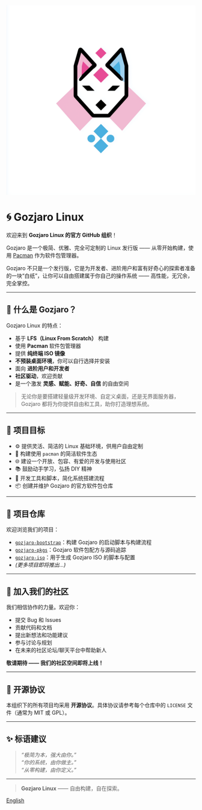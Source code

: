 ![](logo.png)

# 🌀 Gozjaro Linux

欢迎来到 **Gozjaro Linux 的官方 GitHub 组织**！

Gozjaro 是一个极简、优雅、完全可定制的 Linux 发行版 —— 从零开始构建，使用 [Pacman](https://wiki.archlinux.org/title/Pacman) 作为软件包管理器。

Gozjaro 不只是一个发行版，它是为开发者、进阶用户和富有好奇心的探索者准备的一块“白纸”，让你可以自由搭建属于你自己的操作系统 —— 高性能，无冗余，完全掌控。

---

## 🌟 什么是 Gozjaro？

Gozjaro Linux 的特点：

- 基于 **LFS（Linux From Scratch）** 构建
- 使用 **Pacman** 软件包管理器
- 提供 **纯终端 ISO 镜像**
- **不预装桌面环境**，你可以自行选择并安装
- 面向 **进阶用户和开发者**
- **社区驱动**，欢迎贡献
- 是一个激发 **灵感、赋能、好奇、自信** 的自由空间

> 无论你是要搭建轻量级开发环境、自定义桌面，还是无界面服务器，Gozjaro 都将为你提供自由和工具，助你打造理想系统。

---

## 🚀 项目目标

- ⚙️ 提供灵活、简洁的 Linux 基础环境，供用户自由定制
- 🧩 构建使用 `pacman` 的简洁软件生态
- 🌐 建设一个开放、包容、有爱的开发与使用社区
- 📚 鼓励动手学习，弘扬 DIY 精神
- 🔧 开发工具和脚本，简化系统搭建流程
- 📦 创建并维护 Gozjaro 的官方软件包仓库

---

## 📁 项目仓库

欢迎浏览我们的项目：

- [`gozjaro-bootstrap`](https://github.com/Gozjaro/gozjaro-bootstrap)：构建 Gozjaro 的启动脚本与构建流程
- [`gozjaro-pkgs`](https://github.com/Gozjaro/gozjaro-pkgs)：Gozjaro 软件包配方与源码追踪
- [`gozjaro-iso`](https://github.com/Gozjaro/gozjaro-iso)：用于生成 Gozjaro ISO 的脚本与配置
- *(更多项目即将推出...)*

---

## 🙌 加入我们的社区

我们相信协作的力量。欢迎你：

- 提交 Bug 和 Issues
- 贡献代码和文档
- 提出新想法和功能建议
- 参与讨论与规划
- 在未来的社区论坛/聊天平台中帮助新人

**敬请期待 —— 我们的社区空间即将上线！**

---

## 📜 开源协议

本组织下的所有项目均采用 **开源协议**。具体协议请参考每个仓库中的 `LICENSE` 文件（通常为 MIT 或 GPL）。

---

## ✨ 标语建议

> *“极简为本，强大由你。”*  
> *“你的系统，由你做主。”*  
> *“从零构建，由你定义。”*

---

> **Gozjaro Linux** —— 自由构建，自在探索。


[English](README.md)
